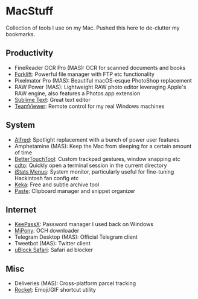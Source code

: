 # MacStuff
Collection of tools I use on my Mac. Pushed this here to de-clutter my bookmarks.

## Productivity
- FineReader OCR Pro (MAS): OCR for scanned documents and books
- [Forklift](https://binarynights.com): Powerful file manager with FTP etc functionality
- Pixelmator Pro (MAS): Beautiful macOS-esque PhotoShop replacement
- RAW Power (MAS): Lightweight RAW photo editor leveraging Apple's RAW engine, also features a Photos.app extension
- [Sublime Text](https://www.sublimetext.com): Great text editor
- [TeamViewer](https://www.teamviewer.com/en/): Remote control for my real Windows machines

## System
- [Alfred](https://www.alfredapp.com): Spotlight replacement with a bunch of power user features
- Amphetamine (MAS): Keep the Mac from sleeping for a certain amount of time
- [BetterTouchTool](https://www.boastr.net): Custom trackpad gestures, window snapping etc
- [cdto](https://github.com/jbtule/cdto): Quickly open a terminal session in the current directory
- [iStats Menus](https://bjango.com/mac/istatmenus/): System monitor, particularly useful for fine-tuning Hackintosh fan config etc
- [Keka](http://www.kekaosx.com/en/): Free and subtle archive tool
- [Paste](https://pasteapp.me): Clipboard manager and snippet organizer

## Internet
- [KeePassX](https://www.keepassx.org): Password manager I used back on Windows
- [MiPony](http://www.mipony.net/en/): OCH downloader
- Telegram Desktop (MAS): Official Telegram client
- Tweetbot (MAS): Twitter client
- [uBlock Safari](https://github.com/el1t/uBlock-Safari): Safari ad blocker

## Misc
- Deliveries (MAS): Cross-platform parcel tracking
- [Rocket](http://matthewpalmer.net/rocket/): Emoji/GIF shortcut utility
